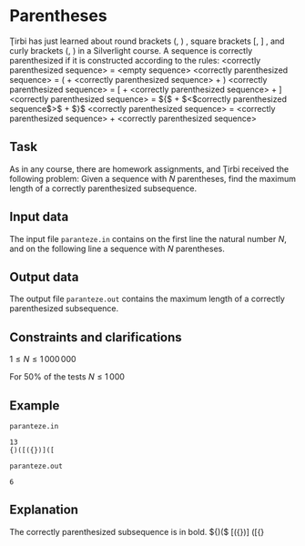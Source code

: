 # Parentheses

Ţirbi has just learned about round brackets $($, $)$ , square brackets $[$, $]$ , and curly brackets $($, $)$ in a Silverlight course. A sequence is correctly parenthesized if it is constructed according to the rules: $<$correctly parenthesized sequence$>$ = $<$empty sequence$>$ $<$correctly parenthesized sequence$>$ = $($ + $<$correctly parenthesized sequence$>$ + $)$ $<$correctly parenthesized sequence$>$ = $[$ + $<$correctly parenthesized sequence$>$ + $]$ $<$correctly parenthesized sequence$>$ = ${$ + $<$correctly parenthesized sequence$>$ + $}$ $<$correctly parenthesized sequence$>$ = $<$correctly parenthesized sequence$>$ + $<$correctly parenthesized sequence$>$ 

## Task

As in any course, there are homework assignments, and Ţirbi received the following problem: Given a sequence with $N$ parentheses, find the maximum length of a correctly parenthesized subsequence. 

## Input data

The input file `paranteze.in` contains on the first line the natural number $N$, and on the following line a sequence with $N$ parentheses. 

## Output data

The output file `paranteze.out` contains the maximum length of a correctly parenthesized subsequence. 

## Constraints and clarifications

$1 \leq N \leq 1\,000\,000$ 

For 50$\%$ of the tests $N \leq 1\,000$ 

## Example

`paranteze.in`
```
13
{)([({})]([
```

`paranteze.out`
```
6
```

## Explanation

The correctly parenthesized subsequence is in bold. ${)($ $[$({})$]$ ([{}